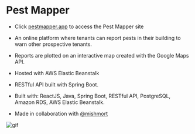 # Pest Mapper

* Click [pestmapper.app](http://pestmapper.app/) to access the Pest Mapper site

* An online platform where tenants can report pests in their building to warn other prospective tenants.

* Reports are plotted on an interactive map created with the Google Maps API.

* Hosted with AWS Elastic Beanstalk

* RESTful API built with Spring Boot.

* Built with: ReactJS, Java, Spring Boot, RESTful API, PostgreSQL, Amazon RDS, AWS Elastic Beanstalk.

* Made in collaboration with [@mishmort](https://github.com/mishmort)

![gif](demo3.gif)
